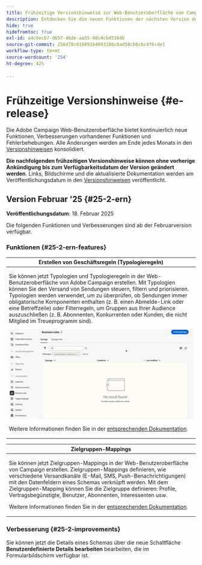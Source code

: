 ```yaml
---
title: Frühzeitige Versionshinweise zur Web-Benutzeroberfläche von Campaign v8
description: Entdecken Sie die neuen Funktionen der nächsten Version der Campaign Web-Benutzeroberfläche
hide: true
hidefromtoc: true
exl-id: a4c6ecb7-d657-46de-aa55-90c4cb45164b
source-git-commit: 256d78c616891b4893186c6ad58cb6cbc4f6cde1
workflow-type: tm+mt
source-wordcount: '254'
ht-degree: 42%

---
```


# Frühzeitige Versionshinweise {#e-release}

Die Adobe Campaign Web-Benutzeroberfläche bietet kontinuierlich neue Funktionen, Verbesserungen vorhandener Funktionen und Fehlerbehebungen. Alle Änderungen werden am Ende jedes Monats in den [Versionshinweisen](release-notes.md) konsolidiert.

**Die nachfolgenden frühzeitigen Versionshinweise können ohne vorherige Ankündigung bis zum Verfügbarkeitsdatum der Version geändert werden**. Links, Bildschirme und die aktualisierte Dokumentation werden am Veröffentlichungsdatum in den [Versionshinweisen](release-notes.md) veröffentlicht.

## Version Februar &#39;25 {#25-2-ern}

**Veröffentlichungsdatum**: 18. Februar 2025

Die folgenden Funktionen und Verbesserungen sind ab der Februarversion verfügbar.

### Funktionen {#25-2-ern-features}

<table>
<thead>
<tr>
<th><strong>Erstellen von Geschäftsregeln (Typologieregeln)</strong><br/></th>
</tr>
</thead>
<tbody>
<tr>
<td>
<p>Sie können jetzt Typologien und Typologieregeln in der Web-Benutzeroberfläche von Adobe Campaign erstellen. Mit Typologien können Sie den Versand von Sendungen steuern, filtern und priorisieren. Typologien werden verwendet, um zu überprüfen, ob Sendungen immer obligatorische Komponenten enthalten (z. B. einen Abmelde-Link oder eine Betreffzeile) oder Filterregeln, um Gruppen aus Ihrer Audience auszuschließen (z. B. Abonnenten, Konkurrenten oder Kunden, die nicht Mitglied im Treueprogramm sind).</p>
<img src="assets/do-not-localize/typology.gif">
<p>Weitere Informationen finden Sie in der <a href="../administration/typologies.md">entsprechenden Dokumentation</a>.</p>
</td>
</tr>
</tbody>
</table>

<table>
<thead>
<tr>
<th><strong>Zielgruppen-Mappings</strong><br/></th>
</tr>
</thead>
<tbody>
<tr>
<td>
<p>Sie können jetzt Zielgruppen-Mappings in der Web-Benutzeroberfläche von Campaign erstellen. Zielgruppen-Mappings definieren, wie verschiedene Versandkanäle (E-Mail, SMS, Push-Benachrichtigungen) mit den Datenfeldern eines Schemas verknüpft werden. Mit dem Zielgruppen-Mapping können Sie die Zielgruppe definieren: Profile, Vertragsbegünstigte, Benutzer, Abonnenten, Interessenten usw.</p>
<p>Weitere Informationen finden Sie in der <a href="../administration/typologies.md">entsprechenden Dokumentation</a>.</p>
</td>
</tr>
</tbody>
</table>


### Verbesserung {#25-2-improvements}

Sie können jetzt die Details eines Schemas über die neue Schaltfläche **Benutzerdefinierte Details bearbeiten** bearbeiten, die im Formularbildschirm verfügbar ist.
